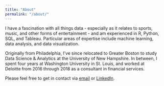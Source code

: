 ```yaml
---
title: "About"
permalink: "/about/"
---
```


I have a fascination with all things data - especially as it relates to sports, music, and other forms of entertainment - and am experienced in R, Python, SQL, and Tableau. Particular areas of expertise include machine learning, data analysis, and data visualization.

Originally from Philadelphia, I've since relocated to Greater Boston to study Data Science & Analytics at the University of New Hampshire. In between, I spent four years at Washington University in St. Louis, and worked at Deloitte from 2016 through 2018 as a consultant in financial services.

Please feel free to get in contact via [email](mailto:isenbergsamuel@gmail.com) or [LinkedIn](https://www.linkedin.com/in/sam-isenberg-a107bba3).
